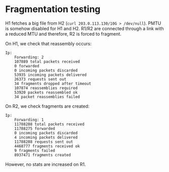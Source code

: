 # Fragmentation testing

H1 fetches a big file from H2 (`curl 203.0.113.130/10G > /dev/null`).
PMTU is somehow disabled for H1 and H2. R1/R2 are connected through a
link with a reduced MTU and therefore, R2 is forced to fragment.

On H1, we check that reassembly occurs:

    Ip:
        Forwarding: 2
        107889 total packets received
        0 forwarded
        0 incoming packets discarded
        53935 incoming packets delivered
        26373 requests sent out
        34 fragments dropped after timeout
        107874 reassemblies required
        53920 packets reassembled ok
        34 packet reassemblies failed

On R2, we check fragments are created:

    Ip:
        Forwarding: 1
        11788288 total packets received
        11788275 forwarded
        0 incoming packets discarded
        4 incoming packets delivered
        11788288 requests sent out
        4468777 fragments received ok
        9 fragments failed
        8937471 fragments created

However, no stats are increased on R1.
